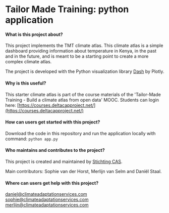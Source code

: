 # Tailor Made Training: python application

#### What is this project about?
This project implements the TMT climate atlas. This climate atlas is a simple dashboard providing information about temperature in Kenya, in the past and in the future, and is meant to be a starting point to create a more complex climate atlas.

The project is developed with the Python visualization library [Dash](https://plotly.com/dash/) by Plotly.

#### Why is this useful?
This starter climate atlas is part of the course materials of the 'Tailor-Made Training - Build a climate atlas from open data' MOOC. Students can login here: [https://courses.deltacapproject.net/](https://courses.deltacapproject.net/)

#### How can users get started with this project?
Download the code in this repository and run the application locally with command: `python app.py`

#### Who maintains and contributes to the project?
This project is created and maintained by [Stichting CAS](https://www.climateadaptationservices.com).

Main contributors: Sophie van der Horst, Merlijn van Selm and Daniël Staal.

#### Where can users get help with this project?
daniel@climateadaptationservices.com
sophie@climateadaptationservices.com
merlijn@climateadaptationservices.com

